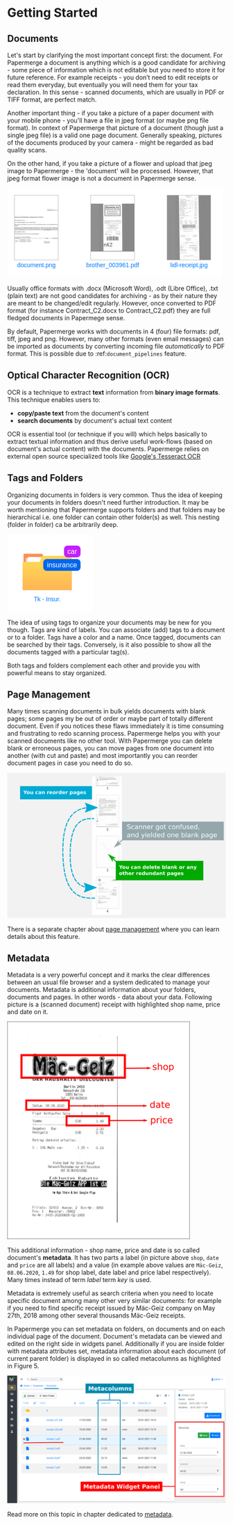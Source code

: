 # Getting Started

## Documents

Let's start by clarifying the most important concept first: the document. For
Papermerge a document is anything which is a good candidate for archiving -
some piece of information which is not editable but you need to store it for
future reference. For example receipts - you don’t need to edit receipts or
read them everyday, but eventually you will need them for your tax
declaration. In this sense - scanned documents, which are usually in PDF or
TIFF format, are perfect match.

Another important thing - if you take a picture of a paper document with your
mobile phone - you'll have a file in jpeg format (or maybe png file format).
In context of Papermerge that picture of a document (though just a single jpeg
file) is a valid one page document. Generally speaking, pictures of the
documents produced by your camera - might be regarded as bad quality scans.

On the other hand, if you take a picture of a flower and upload that jpeg
image to Papermerge - the 'document' will be processed. However, that jpeg
format flower image is not a document in Papermerge sense.

![Png and jpeg formats along with PDF are natively supported](../img/getting-started/pdf-png-jpeg-documents.png)

Usually office formats with .docx (Microsoft Word), .odt (Libre Office), .txt
(plain text) are not good candidates for archiving - as by their nature they
are meant to be changed/edit regularly. However, once converted to PDF format
(for instance Contract_C2.docx to Contract_C2.pdf) they are full fledged
documents in Papermege sense.

By default, Papermerge works with documents in 4 (four) file formats: pdf,
tiff, jpeg and png. However, many other formats (even email messages) can be
imported as documents by converting incoming file *automatically* to PDF
format. This is possible due to :ref:`document_pipelines` feature.


## Optical Character Recognition (OCR)

OCR is a technique to extract **text** information from **binary image formats**.
This technique enables users to:

* **copy/paste  text** from the document's content
* **search documents** by document's actual text content

OCR is essential tool (or technique if you will) which helps basically to
extract textual information and thus derive useful work-flows
(based on document's actual content) with the documents.
Papermerge relies on external open source specialized tools like
[Google's Tesseract OCR](https://github.com/tesseract-ocr/tesseract)


## Tags and Folders

Organizing documents in folders is very common. Thus the idea of keeping your
documents in folders doesn't need further introduction. It may be worth
mentioning that Papermerge supports folders and that folders may be
hierarchical i.e. one folder can contain other folder(s) as well. This nesting
(folder in folder) ca be arbitrarily deep.

![Folder with tags on it](../img/getting-started/folder-with-tags.png)

The idea of using tags to organize your documents
may be new for you though. Tags are kind of labels. You can associate
(add) tags to a document or to a folder. Tags have a color and a name. Once
tagged, documents can be searched by their tags. Conversely, is it also
possible to show all the documents tagged with a particular tag(s).

Both tags and folders complement each other and provide you with powerful
means to stay organized.


## Page Management


Many times scanning documents in bulk yields documents with blank pages; some
pages my be out of order or maybe part of totally different document. Even if
you notices these flaws immediately it is time consuming and frustrating to
redo scanning process. Papermerge helps you with your scanned documents like
no other tool. With Papermerge you can delete blank or erroneous pages, you
can move pages from one document into another (with cut and paste) and most
importantly you can reorder document pages in case you need to do so.

![Blank pages in a document](../img/getting-started/blank-pages.png)

There is a separate chapter about [page management](page_management.md) where you can learn
details about this feature.


## Metadata


Metadata is a very powerful concept and it marks the clear differences between
an usual file browser and a system dedicated to manage your documents.
Metadata is additional information about your folders, documents and pages. In
other words - data about your data. Following picture is a (scanned document)
receipt with highlighted shop name, price and date on it.

![Receipt document with highlighted metadata.](../img/getting-started/macgeiz-receipt-with-metadata.png)

This additional information - shop name, price and date is so called
document's **metadata**. It has two parts a label (in picture above ``shop``,
`date` and `price` are all labels) and a value (in example above values
are `Mäc-Geiz`, `08.06.2020`, `1.49` for shop label, date label and
price label respectively). Many times instead of term *label* term *key* is
used.

Metadata is extremely useful as search criteria when you need to locate
specific document among many other very similar documents: for example if you
need to find specific receipt issued by Mäc-Geiz company on May 27th, 2018
among other several thousands Mäc-Geiz receipts.

In Papermerge you can set metadata on folders, on documents and on each
individual page of the document. Document's metadata can be viewed and edited
on the right side in widgets panel. Additionally if you are inside folder with
metadata attributes set, metadata information about each document (of current
parent folder) is displayed in so called metacolumns as highlighted in Figure
5.

![Different ways to view metadata.](../img/getting-started/metadata-metacolumn-and-widget-panel.png)

Read more on this topic in chapter dedicated to [metadata](metadata.md).
